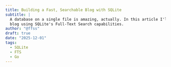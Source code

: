 ```yaml
---
title: Building a Fast, Searchable Blog with SQLite
subtitle: |
  A database on a single file is amazing, actually. In this article I'll show you how I indexed my
  blog using SQLite's Full-Text Search capabilities.
author: "@ffss"
draft: true
date: "2025-12-01"
tags:
  - SQLite
  - FTS
  - Go
---
```

